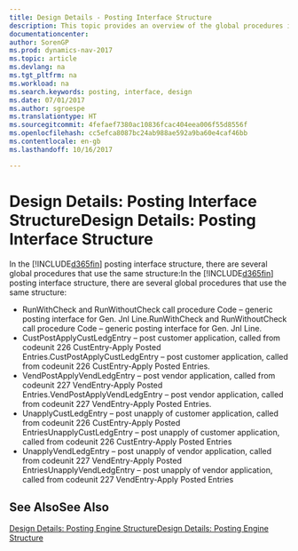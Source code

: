 ```yaml
---
title: Design Details - Posting Interface Structure
description: This topic provides an overview of the global procedures in the posting interface structure.
documentationcenter: 
author: SorenGP
ms.prod: dynamics-nav-2017
ms.topic: article
ms.devlang: na
ms.tgt_pltfrm: na
ms.workload: na
ms.search.keywords: posting, interface, design
ms.date: 07/01/2017
ms.author: sgroespe
ms.translationtype: HT
ms.sourcegitcommit: 4fefaef7380ac10836fcac404eea006f55d8556f
ms.openlocfilehash: cc5efca8087bc24ab988ae592a9ba60e4caf46bb
ms.contentlocale: en-gb
ms.lasthandoff: 10/16/2017

---
```

# <a name="design-details-posting-interface-structure"></a><span data-ttu-id="603ec-103">Design Details: Posting Interface Structure</span><span class="sxs-lookup"><span data-stu-id="603ec-103">Design Details: Posting Interface Structure</span></span>
<span data-ttu-id="603ec-104">In the [!INCLUDE[d365fin](includes/d365fin_md.md)] posting interface structure, there are several global procedures that use the same structure:</span><span class="sxs-lookup"><span data-stu-id="603ec-104">In the [!INCLUDE[d365fin](includes/d365fin_md.md)] posting interface structure, there are several global procedures that use the same structure:</span></span>  
  
* <span data-ttu-id="603ec-105">RunWithCheck and RunWithoutCheck call procedure Code – generic posting interface for Gen. Jnl Line.</span><span class="sxs-lookup"><span data-stu-id="603ec-105">RunWithCheck and RunWithoutCheck call procedure Code – generic posting interface for Gen. Jnl Line.</span></span>  
* <span data-ttu-id="603ec-106">CustPostApplyCustLedgEntry – post customer application, called from codeunit 226 CustEntry-Apply Posted Entries.</span><span class="sxs-lookup"><span data-stu-id="603ec-106">CustPostApplyCustLedgEntry – post customer application, called from codeunit 226 CustEntry-Apply Posted Entries.</span></span>  
* <span data-ttu-id="603ec-107">VendPostApplyVendLedgEntry – post vendor application, called from codeunit 227 VendEntry-Apply Posted Entries.</span><span class="sxs-lookup"><span data-stu-id="603ec-107">VendPostApplyVendLedgEntry – post vendor application, called from codeunit 227 VendEntry-Apply Posted Entries.</span></span>  
* <span data-ttu-id="603ec-108">UnapplyCustLedgEntry – post unapply of customer application, called from codeunit 226 CustEntry-Apply Posted Entries</span><span class="sxs-lookup"><span data-stu-id="603ec-108">UnapplyCustLedgEntry – post unapply of customer application, called from codeunit 226 CustEntry-Apply Posted Entries</span></span>  
* <span data-ttu-id="603ec-109">UnapplyVendLedgEntry – post unapply of vendor application, called from codeunit 227 VendEntry-Apply Posted Entries</span><span class="sxs-lookup"><span data-stu-id="603ec-109">UnapplyVendLedgEntry – post unapply of vendor application, called from codeunit 227 VendEntry-Apply Posted Entries</span></span>  
  
## <a name="see-also"></a><span data-ttu-id="603ec-110">See Also</span><span class="sxs-lookup"><span data-stu-id="603ec-110">See Also</span></span>  
[<span data-ttu-id="603ec-111">Design Details: Posting Engine Structure</span><span class="sxs-lookup"><span data-stu-id="603ec-111">Design Details: Posting Engine Structure</span></span>](design-details-posting-engine-structure.md)

